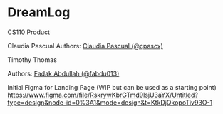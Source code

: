 # DreamLog
CS110 Product

Claudia Pascual
Authors: [Claudia Pascual (@cpascx)](https://github.com/cpascx)

Timothy Thomas

Authors: [Fadak Abdullah (@fabdu013)](https://github.com/faduckie)

Initial Figma for Landing Page (WIP but can be used as a starting point)
https://www.figma.com/file/RskrywKbrGTmd9lsjU3aYX/Untitled?type=design&node-id=0%3A1&mode=design&t=KtkDjQkopoTiv93O-1